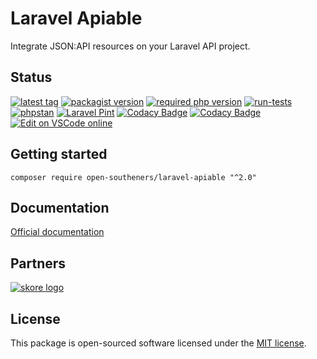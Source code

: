 # Laravel Apiable

Integrate JSON:API resources on your Laravel API project.

## Status

[![latest tag](https://img.shields.io/github/v/tag/open-southeners/laravel-apiable?label=latest&sort=semver)](https://github.com/open-southeners/laravel-apiable/releases/latest) [![packagist version](https://img.shields.io/packagist/v/open-southeners/laravel-apiable)](https://packagist.org/packages/open-southeners/laravel-apiable) [![required php version](https://img.shields.io/packagist/php-v/open-southeners/laravel-apiable)](https://www.php.net/supported-versions.php) [![run-tests](https://github.com/open-southeners/laravel-apiable/actions/workflows/tests.yml/badge.svg?branch=main)](https://github.com/open-southeners/laravel-apiable/actions/workflows/tests.yml) [![phpstan](https://github.com/open-southeners/laravel-apiable/actions/workflows/phpstan.yml/badge.svg)](https://github.com/open-southeners/laravel-apiable/actions/workflows/phpstan.yml) [![Laravel Pint](https://img.shields.io/badge/code%20style-pint-orange?logo=laravel)](https://github.com/open-southeners/laravel-apiable/actions/workflows/pint.yml) [![Codacy Badge](https://app.codacy.com/project/badge/Grade/5993a2ef9b0e40218758e3d67520d9ab)](https://www.codacy.com/gh/open-southeners/laravel-apiable/dashboard?utm_source=github.com&amp;utm_medium=referral&amp;utm_content=open-southeners/laravel-apiable&amp;utm_campaign=Badge_Grade) [![Codacy Badge](https://app.codacy.com/project/badge/Coverage/5993a2ef9b0e40218758e3d67520d9ab)](https://www.codacy.com/gh/open-southeners/laravel-apiable/dashboard?utm_source=github.com&utm_medium=referral&utm_content=open-southeners/laravel-apiable&utm_campaign=Badge_Coverage) [![Edit on VSCode online](https://img.shields.io/badge/vscode-edit%20online-blue?logo=visualstudiocode)](https://vscode.dev/github/open-southeners/laravel-apiable)

## Getting started

```
composer require open-southeners/laravel-apiable "^2.0"
```

## Documentation

[Official documentation](https://docs.opensoutheners.com/laravel-apiable/)

## Partners

[![skore logo](https://github.com/open-southeners/partners/raw/main/logos/skore_logo.png)](https://getskore.com)

## License

This package is open-sourced software licensed under the [MIT license](https://opensource.org/licenses/MIT).
